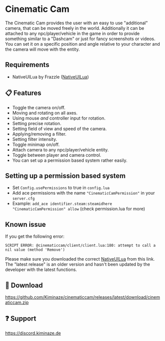 ﻿
# Cinematic Cam

The Cinematic Cam provides the user with an easy to use "additional" camera, that can be moved 
freely in the world. Additionally it can be attached to any npc/player/vehicle in the game in order 
to provide something similar to a "Dashcam" or just for fancy screenshots or videos. You can set it 
on a specific position and angle relative to your character and the camera will move with the 
entity.


## Requirements

- NativeUILua by Frazzle ([NativeUILua](https://github.com/FrazzIe/NativeUILua/archive/refs/heads/master.zip))


## 📋 Features

- Toggle the camera on/off.
- Moving and rotating on all axes.
- Using mouse _and_ controller input for rotation.
- Setting precise rotation.
- Setting field of view and speed of the camera.
- Applying/removing a filter.
- Setting filter intensity.
- Toggle minimap on/off.
- Attach camera to any npc/player/vehicle entity.
- Toggle between player and camera control.
- You can set up a permission based system rather easily.


## Setting up a permission based system

- Set `Config.usePermissions` to true in `config.lua`
- Add ace permissions with the name `"CinematicCamPermission"` in your `server.cfg`
- Example: `add_ace identifier.steam:steamidhere "CinematicCamPermission" allow` (check permission.lua for more)


## Known issue

If you get the following error:
```
SCRIPT ERROR: @cinematiccam/client/client.lua:180: attempt to call a nil value (method 'Remove')
```
Please make sure you downloaded the correct [NativeUILua](https://github.com/FrazzIe/NativeUILua/archive/refs/heads/master.zip)
from this link.
The "latest release" is an older version and hasn't been updated by the developer with the latest 
functions.


## 💾 Download

https://github.com/Kiminaze/cinematiccam/releases/latest/download/cinematiccam.zip


## ❓ Support

https://discord.kiminaze.de
